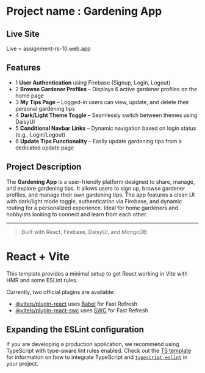 
# Project name : Gardening App

##  Live Site  
Live =  assignment-rs-10.web.app

##  Features

- 1 **User Authentication** using Firebase (Signup, Login, Logout)
- 2 **Browse Gardener Profiles** – Displays 6 active gardener profiles on the home page
- 3 **My Tips Page** – Logged-in users can view, update, and delete their personal gardening tips
- 4 **Dark/Light Theme Toggle** – Seamlessly switch between themes using DaisyUI
- 5 **Conditional Navbar Links** – Dynamic navigation based on login status (e.g., Login/Logout)
- 6 **Update Tips Functionality** – Easily update gardening tips from a dedicated update page

##  Project Description

The **Gardening App** is a user-friendly platform designed to share, manage, and explore gardening tips. It allows users to sign up, browse gardener profiles, and manage their own gardening tips. The app features a clean UI with dark/light mode toggle, authentication via Firebase, and dynamic routing for a personalized experience. Ideal for home gardeners and hobbyists looking to connect and learn from each other.

---

>  Built with React, Firebase, DaisyUI, and MongoDB



# React + Vite

This template provides a minimal setup to get React working in Vite with HMR and some ESLint rules.

Currently, two official plugins are available:

- [@vitejs/plugin-react](https://github.com/vitejs/vite-plugin-react/blob/main/packages/plugin-react) uses [Babel](https://babeljs.io/) for Fast Refresh
- [@vitejs/plugin-react-swc](https://github.com/vitejs/vite-plugin-react/blob/main/packages/plugin-react-swc) uses [SWC](https://swc.rs/) for Fast Refresh

## Expanding the ESLint configuration

If you are developing a production application, we recommend using TypeScript with type-aware lint rules enabled. Check out the [TS template](https://github.com/vitejs/vite/tree/main/packages/create-vite/template-react-ts) for information on how to integrate TypeScript and [`typescript-eslint`](https://typescript-eslint.io) in your project.
